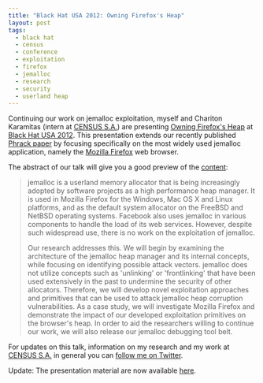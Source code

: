 ```yaml
---
title: "Black Hat USA 2012: Owning Firefox's Heap"
layout: post
tags:
  - black hat
  - census
  - conference
  - exploitation
  - firefox
  - jemalloc
  - research
  - security
  - userland heap
---
```

Continuing our work on jemalloc exploitation, myself and Chariton Karamitas 
(intern at [CENSUS S.A.](http://census-labs.com/)) are presenting
[Owning Firefox's Heap](https://www.blackhat.com/html/bh-us-12/bh-us-12-briefings.html#Argyroudis)
at [Black Hat USA 2012](https://www.blackhat.com/html/bh-us-12/bh-us-12-briefings.html).
This presentation extends our recently published
[Phrack paper](http://www.phrack.org/issues/68/10.html#article) by focusing
specifically on the most widely used jemalloc application, namely the
[Mozilla Firefox](http://www.mozilla.org/en-US/firefox/) web browser.

The abstract of our talk will give you a good preview of the
[content](https://speakerdeck.com/argp/exploiting-the-jemalloc-memory-allocator-owning-firefoxs-heap):

> jemalloc is a userland memory allocator that is being increasingly adopted by 
> software projects as a high performance heap manager. It is used in Mozilla 
> Firefox for the Windows, Mac OS X and Linux platforms, and as the default 
> system allocator on the FreeBSD and NetBSD operating systems. Facebook also 
> uses jemalloc in various components to handle the load of its web services. 
> However, despite such widespread use, there is no work on the exploitation of 
> jemalloc.
> 
> Our research addresses this. We will begin by examining the architecture of 
> the jemalloc heap manager and its internal concepts, while focusing on 
> identifying possible attack vectors. jemalloc does not utilize concepts such as 
> 'unlinking' or 'frontlinking' that have been used 
> extensively in the past to undermine the security of other allocators. 
> Therefore, we will develop novel exploitation approaches and primitives that 
> can be used to attack jemalloc heap corruption vulnerabilities. As a case 
> study, we will investigate Mozilla Firefox and demonstrate the impact of our 
> developed exploitation primitives on the browser's heap. In order to aid 
> the researchers willing to continue our work, we will also release our jemalloc 
> debugging tool belt. 

For updates on this talk, information on my research and my work at
[CENSUS S.A.](http://census-labs.com/) in general you can
[follow me on Twitter](http://twitter.com/_argp).

Update: The presentation material are now available
[here](http://census-labs.com/news/2012/08/03/blackhat-usa-2012-update/).
